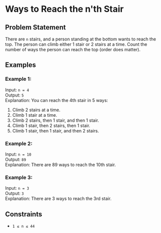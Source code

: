 # Ways to Reach the n'th Stair

## Problem Statement

There are `n` stairs, and a person standing at the bottom wants to reach the top. The person can climb either 1 stair or 2 stairs at a time. Count the number of ways the person can reach the top (order does matter).

## Examples

### Example 1:
Input: `n = 4`  
Output: `5`  
Explanation: You can reach the 4th stair in 5 ways:
1. Climb 2 stairs at a time.
2. Climb 1 stair at a time.
3. Climb 2 stairs, then 1 stair, and then 1 stair.
4. Climb 1 stair, then 2 stairs, then 1 stair.
5. Climb 1 stair, then 1 stair, and then 2 stairs.

### Example 2:
Input: `n = 10`  
Output: `89`  
Explanation: There are 89 ways to reach the 10th stair.

### Example 3:
Input: `n = 3`  
Output: `3`  
Explanation: There are 3 ways to reach the 3rd stair.

## Constraints
- `1 ≤ n ≤ 44`
